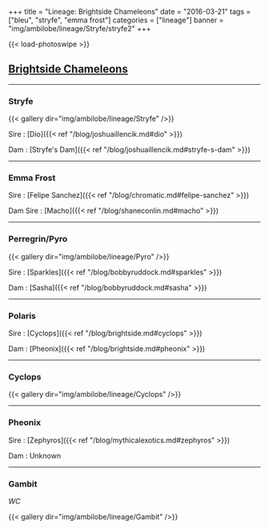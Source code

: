 +++
title = "Lineage: Brightside Chameleons"
date = "2016-03-21"
tags = ["bleu", "stryfe", "emma frost"]
categories = ["lineage"]
banner = "img/ambilobe/lineage/Stryfe/stryfe2"
+++

{{< load-photoswipe >}}

## [Brightside Chameleons](https://www.facebook.com/BrightsideChameleons/)
---

### Stryfe

{{< gallery dir="img/ambilobe/lineage/Stryfe" />}}

Sire
: [Dio]({{< ref "/blog/joshuaillencik.md#dio" >}})

Dam
: [Stryfe's Dam]({{< ref "/blog/joshuaillencik.md#stryfe-s-dam" >}})

---

### Emma Frost

Sire
: [Felipe Sanchez]({{< ref "/blog/chromatic.md#felipe-sanchez" >}})

Dam Sire
: [Macho]({{< ref "/blog/shaneconlin.md#macho" >}})

---

### Perregrin/Pyro

{{< gallery dir="img/ambilobe/lineage/Pyro" />}}

Sire
: [Sparkles]({{< ref "/blog/bobbyruddock.md#sparkles" >}})

Dam
: [Sasha]({{< ref "/blog/bobbyruddock.md#sasha" >}})

---

### Polaris

Sire
: [Cyclops]({{< ref "/blog/brightside.md#cyclops" >}})

Dam
: [Pheonix]({{< ref "/blog/brightside.md#pheonix" >}})

---

### Cyclops

{{< gallery dir="img/ambilobe/lineage/Cyclops" />}}

---

### Pheonix

Sire
: [Zephyros]({{< ref "/blog/mythicalexotics.md#zephyros" >}})

Dam
: Unknown

---

### Gambit

*WC*

{{< gallery dir="img/ambilobe/lineage/Gambit" />}}